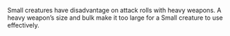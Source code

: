 Small creatures have disadvantage on attack rolls with heavy weapons. A heavy weapon’s size and bulk make it too large for a Small creature to use effectively.